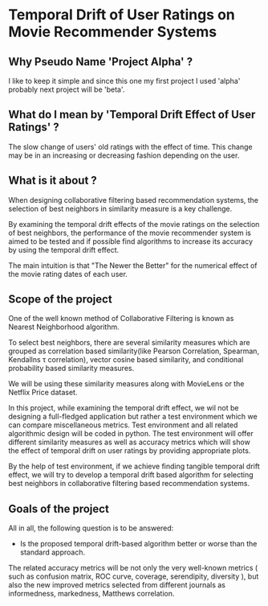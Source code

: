 # Temporal Drift of User Ratings on Movie Recommender Systems

## Why Pseudo Name 'Project Alpha' ? 

I like to keep it simple and since this one my first project I used 'alpha' probably next project will be 'beta'.

## What do I mean by 'Temporal Drift Effect of User Ratings' ?

The slow change of users' old ratings with the effect of time. This change may be in an increasing or decreasing fashion depending on the user.

## What is it about ?

When designing collaborative filtering based recommendation systems, the selection of best neighbors in similarity measure is a key challenge. 

By examining the temporal drift effects of the movie ratings on the selection of best neighbors, the performance of the movie recommender system is aimed to be tested and if possible find algorithms to increase its accuracy by using the temporal drift effect.

The main intuition is that "The Newer the Better" for the numerical effect of the movie rating dates of each user. 

## Scope of the project

One of the well known method of Collaborative Filtering is known as Nearest Neighborhood algorithm. 

To select best neighbors, there are several similarity measures which are grouped as correlation based similarity(like Pearson Correlation, Spearman, Kendallns τ correlation), vector cosine based similarity, and conditional probability based similarity measures.

We will be using these similarity measures along with MovieLens or the Netflix Price dataset.

In this project, while examining the temporal drift effect, we wil not be designing a full-fledged application but rather a test environment which we can compare miscellaneous metrics. Test environment and all related algorithmic design will be coded in python.
The test environment will offer different similarity measures as well as accuracy metrics which will show the effect of temporal drift on user ratings by providing appropriate plots.

By the help of test environment, if we achieve finding tangible temporal drift effect, we will try to develop a temporal drift based algorithm for selecting best neighbors in collaborative filtering based recommendation systems.

## Goals of the project

All in all, the following question is to be answered: 

* Is the proposed temporal drift-based algorithm better or worse than the standard approach.

The related accuracy metrics will be not only the very well-known metrics ( such as confusion matrix, ROC curve, coverage, serendipity, diversity ), but also the new improved metrics selected from different journals as informedness, markedness, Matthews correlation.
